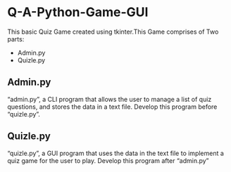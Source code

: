 # Q-A-Python-Game-GUI
This basic Quiz Game created using tkinter.This Game comprises of Two parts:
* Admin.py
* Quizle.py

## Admin.py
“admin.py”, a CLI program that allows the user to manage a list of quiz questions, and stores the data
in a text file. Develop this program before “quizle.py”.

## Quizle.py
“quizle.py”, a GUI program that uses the data in the text file to implement a quiz game for the user to
play. Develop this program after “admin.py”

